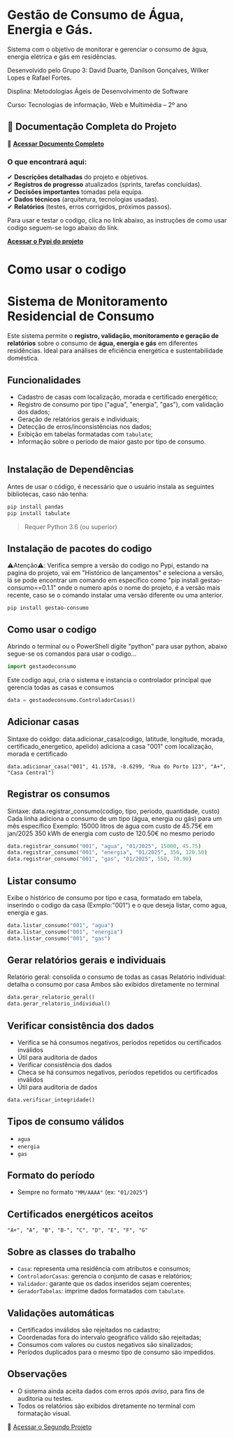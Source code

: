 # Gestão de Consumo de Água, Energia e Gás.
Sistema com o objetivo de monitorar e gerenciar o consumo de água, energia elétrica e gás em residências.

Desenvolvido pelo Grupo 3:
David Duarte,
Danilson Gonçalves,
Wilker Lopes
e Rafael Fortes.

Displina: Metodologias Ágeis de Desenvolvimento de Software 

Curso: Tecnologias de informação, Web e Multimédia – 2º ano

## 📄 Documentação Completa do Projeto  

🔗 **[Acessar Documento Completo](https://docs.google.com/document/d/1ffJ3UgqVm5QwMyX5_xuHerhVnf9KYjAf/edit#heading=h.cklkopwvz07y)**  
### O que encontrará aqui:  
✔ **Descrições detalhadas** do projeto e objetivos.  
✔ **Registros de progresso** atualizados (sprints, tarefas concluídas).  
✔ **Decisões importantes** tomadas pela equipa.  
✔ **Dados técnicos** (arquitetura, tecnologias usadas).  
✔ **Relatórios** (testes, erros corrigidos, próximos passos).  

Para usar e testar o codigo, clica no link abaixo, as instruções de como usar codigo seguem-se logo abaixo do link.

**[Acessar o Pypi do projeto](https://pypi.org/project/gestao-consumo/)**

# Como usar o codigo
# Sistema de Monitoramento Residencial de Consumo

Este sistema permite o **registro, validação, monitoramento e geração de relatórios** sobre o consumo de **água, energia e gás** em diferentes residências. Ideal para análises de eficiência energética e sustentabilidade doméstica.

## Funcionalidades

* Cadastro de casas com localização, morada e certificado energético;
* Registro de consumo por tipo ("agua", "energia", "gas"), com validação dos dados;
* Geração de relatórios gerais e individuais;
* Detecção de erros/inconsistências nos dados;
* Exibição em tabelas formatadas com `tabulate`;
* Informação sobre o período de maior gasto por tipo de consumo.
```
```
## Instalação de Dependências
Antes de usar o código, é necessário que o usuário instala as seguintes bibliotecas, caso não tenha:
```bash
pip install pandas
pip install tabulate
```

> Requer Python 3.6 (ou superior)

## Instalação de pacotes do codigo
⚠️Atenção⚠️: Verifica sempre a versão do codigo no Pypi, estando na pagina do projeto, vai em "Histórico de lançamentos"
e seleciona a versão, lá se pode encontrar um comando em especifico como "pip install gestao-consumo==0.1.1" onde o numero
após o nome do projeto, é a versão mais recente, caso se o comando instalar uma versão diferente ou uma anterior.
```
pip install gestao-consumo
```
## Como usar o codigo

Abrindo o terminal ou o PowerShell digite "python" para usar python, abaixo segue-se os comandos para usar o codigo...
```python
import gestaodeconsumo
```
Este codigo aqui, cria o sistema e instancia o controlador principal que gerencia todas as casas e consumos
```python
data = gestaodeconsumo.ControladorCasas()
```
## Adicionar casas
Sintaxe do coidgo: data.adicionar_casa(codigo, latitude, longitude, morada, certificado_energetico, apelido)
adiciona a casa "001" com localização, morada e certificado
```
data.adicionar_casa("001", 41.1578, -8.6299, "Rua do Porto 123", "A+", "Casa Central")
```
## Registrar os consumos
Sintaxe: data.registrar_consumo(codigo, tipo, periodo, quantidade, custo)
Cada linha adiciona o consumo de um tipo (água, energia ou gás) para um mês específico
Exemplo:  15000 litros de água com custo de 45.75€ em jan/2025
          350 kWh de energia com custo de 120.50€ no mesmo período
```python
data.registrar_consumo("001", "agua", "01/2025", 15000, 45.75)
data.registrar_consumo("001", "energia", "01/2025", 350, 120.50)
data.registrar_consumo("001", "gas", "01/2025", 550, 70.90)
```
## Listar consumo
Exibe o histórico de consumo por tipo e casa, formatado em tabela, inserindo o codigo da casa (Exmplo:"001") e o que deseja listar, como agua, energia e gas.
```python
data.listar_consumo("001", "agua")
data.listar_consumo("001", "energia")
data.listar_consumo("001", "gas")
```
## Gerar relatórios gerais e individuais
Relatório geral: consolida o consumo de todas as casas
Relatório individual: detalha o consumo por casa
Ambos são exibidos diretamente no terminal
```python
data.gerar_relatorio_geral()
data.gerar_relatorio_individual()
```
## Verificar consistência dos dados
- Verifica se há consumos negativos, períodos repetidos ou certificados inválidos
- Útil para auditoria de dados
- Verificar consistência dos dados
- Checa se há consumos negativos, períodos repetidos ou certificados inválidos
- Útil para auditoria de dados
```python
data.verificar_integridade()
```

## Tipos de consumo válidos

* `agua`
* `energia`
* `gas`

## Formato do período

* Sempre no formato `"MM/AAAA"` (ex: `"01/2025"`)

## Certificados energéticos aceitos

```
"A+", "A", "B", "B-", "C", "D", "E", "F", "G"
```

## Sobre as classes do trabalho

* `Casa`: representa uma residência com atributos e consumos;
* `ControladorCasas`: gerencia o conjunto de casas e relatórios;
* `Validador`: garante que os dados inseridos sejam coerentes;
* `GeradorTabelas`: imprime dados formatados com `tabulate`.

## Validações automáticas

* Certificados inválidos são rejeitados no cadastro;
* Coordenadas fora do intervalo geográfico válido são rejeitadas;
* Consumos com valores ou custos negativos são sinalizados;
* Períodos duplicados para o mesmo tipo de consumo são impedidos.

## Observações

* O sistema ainda aceita dados com erros *após aviso*, para fins de auditoria ou testes.
* Todos os relatórios são exibidos diretamente no terminal com formatação visual.

🔗 [Acessar o Segundo Projeto](https://github.com/WilkerJoseLopes/Projeto2G3)
